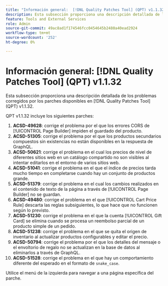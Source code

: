 ```yaml
---
title: "Información general:  [!DNL Quality Patches Tool] (QPT) v1.1.32"
description: Esta subsección proporciona una descripción detallada de los problemas corregidos por los parches disponibles en  [!DNL Quality Patches Tool] (QPT) v1.1.32.
feature: Tools and External Services
role: Admin
source-git-commit: 49ac8ad1f174546fcc0454645b2480a40ead2924
workflow-type: tm+mt
source-wordcount: '252'
ht-degree: 0%

---
```


# Información general: [!DNL Quality Patches Tool] (QPT) v1.1.32

Esta subsección proporciona una descripción detallada de los problemas corregidos por los parches disponibles en [!DNL Quality Patches Tool] (QPT) v1.1.32.

QPT v1.1.32 incluye los siguientes parches:

1. **ACSD-49628**: corrige el problema por el que los errores CORS de [!UICONTROL Page Builder] impiden el guardado del producto.
1. **ACSD-51305**: corrige el problema por el que los productos secundarios compuestos sin existencias no están disponibles en la respuesta de GraphQL.
1. **ACSD-50621**: corrige el problema en el cual los precios de nivel de diferentes sitios web en un catálogo compartido no son visibles al intentar editarlos en el entorno de varios sitios web.
1. **ACSD-51041**: corrige el problema en el que el índice de precios tarda mucho tiempo en completarse cuando hay un conjunto de productos grande.
1. **ACSD-51379**: corrige el problema en el cual los cambios realizados en el contenido de texto de la página a través de [!UICONTROL Page Builder] no se guardan.
1. **ACSD-49480**: corrige el problema en el que [!UICONTROL Cart Price Rule] descarta las reglas subsiguientes, lo que hace que no funcionen según lo previsto.
1. **ACSD-51230**: corrige el problema en el que la cuenta [!UICONTROL Gift Card] se elimina cuando se procesa un reembolso parcial de un producto simple de un pedido.
1. **ACSD-51238**: corrige el problema en el que se quita el origen de inventario al actualizar productos configurables y editar el precio.
1. **ACSD-50794**: corrige el problema por el que los detalles del mensaje o el envoltorio de regalo no se actualizan en la base de datos al eliminarlos a través de GraphQL.
1. **ACSD-51528**: corrige el problema en el que hay un comportamiento diferente del esperado en el formato de `snake_case`.

Utilice el menú de la izquierda para navegar a una página específica del parche.
